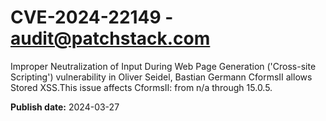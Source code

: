 # CVE-2024-22149 - audit@patchstack.com

Improper Neutralization of Input During Web Page Generation ('Cross-site Scripting') vulnerability in Oliver Seidel, Bastian Germann CformsII allows Stored XSS.This issue affects CformsII: from n/a through 15.0.5.



**Publish date:** 2024-03-27
